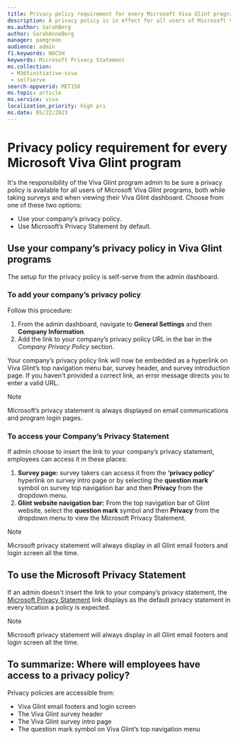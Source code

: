 ```yaml
---
title: Privacy policy requirement for every Microsoft Viva Glint program
description: A privacy policy is in effect for all users of Microsoft Viva Glint programs and dashboards. 
ms.author: SarahBerg
author: SarahAnneBerg
manager: pamgreen
audience: admin
f1.keywords: NOCSH
keywords: Microsoft Privacy Statement 
ms.collection: 
 - M365initiative-viva
 - selfserve
search-appverid: MET150
ms.topic: article
ms.service: viva
localization_priority: high pri
ms.date: 05/22/2023
---
```


# Privacy policy requirement for every Microsoft Viva Glint program

It's the responsibility of the Viva Glint program admin to be sure a privacy policy is available for all users of Microsoft Viva Glint programs, both while taking surveys and when viewing their Viva Glint dashboard. Choose from one of these two options:

- Use your company’s privacy policy.
- Use Microsoft’s Privacy Statement by default.

## Use your company’s privacy policy in Viva Glint programs

The setup for the privacy policy is self-serve from the admin dashboard.

### To add your company’s privacy policy

Follow this procedure:

1. From the admin dashboard, navigate to **General Settings** and then **Company Information**.
2. Add the link to your company’s privacy policy URL in the bar in the *Company Privacy Policy* section.

Your company’s privacy policy link will now be embedded as a hyperlink on Viva Glint’s top navigation menu bar, survey header, and survey introduction page. If you haven't provided a correct link, an error message directs you to enter a valid URL.

>[!NOTE]
> Microsoft’s privacy statement is always displayed on email communications and program login pages.

### To access your Company’s Privacy Statement

If admin choose to insert the link to your company’s privacy statement, employees can access it in these places:

1. **Survey page:** survey takers can access it from the **‘privacy policy’** hyperlink on survey intro page or by selecting the **question mark** symbol on survey top navigation bar and then **Privacy** from the dropdown menu.  
2. **Glint website navigation bar:** From the top navigation bar of Glint website, select the **question mark** symbol and then **Privacy** from the dropdown menu to view the Microsoft Privacy Statement.

>[!NOTE]
> Microsoft privacy statement will always display in all Glint email footers and login screen all the time.

## To use the Microsoft Privacy Statement

If an admin doesn't insert the link to your company’s privacy statement, the [Microsoft Privacy Statement](https://go.microsoft.com/fwlink/?LinkId=521839) link displays as the default privacy statement in every location a policy is expected. 

>[!NOTE]
> Microsoft privacy statement will always display in all Glint email footers and login screen all the time.

## To summarize: Where will employees have access to a privacy policy?

Privacy policies are accessible from:

- Viva Glint email footers and login screen  
- The Viva Glint survey header
- The Viva Glint survey intro page
- The question mark symbol on Viva Glint’s top navigation menu